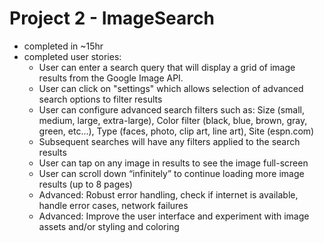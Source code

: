 # Project 2 - ImageSearch
* completed in ~15hr
* completed user stories: 
  * User can enter a search query that will display a grid of image results from the Google Image API.
  * User can click on "settings" which allows selection of advanced search options to filter results
  * User can configure advanced search filters such as: Size (small, medium, large, extra-large), Color filter (black, blue, brown, gray, green, etc...), Type (faces, photo, clip art, line art), Site (espn.com)
  * Subsequent searches will have any filters applied to the search results
  * User can tap on any image in results to see the image full-screen
  * User can scroll down “infinitely” to continue loading more image results (up to 8 pages)
  * Advanced: Robust error handling, check if internet is available, handle error cases, network failures
  * Advanced: Improve the user interface and experiment with image assets and/or styling and coloring
